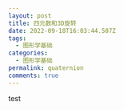 ```yaml
---
layout: post
title: 四元数和3D旋转
date: 2022-09-18T16:03:44.507Z
tags:
  - 图形学基础
categories:
  - 图形学基础
permalink: quaternion
comments: true
---
```

t﻿est